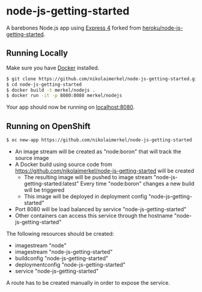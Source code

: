 # node-js-getting-started

A barebones Node.js app using [Express 4](http://expressjs.com/) forked from [heroku/node-js-getting-started](https://github.com/heroku/node-js-getting-started). 

## Running Locally

Make sure you have [Docker](https://www.docker.com/) installed.

```sh
$ git clone https://github.com/nikolaimerkel/node-js-getting-started.git
$ cd node-js-getting-started
$ docker build -t merkel/nodejs .
$ docker run -it -p 8080:8080 merkel/nodejs
```

Your app should now be running on [localhost:8080](http://localhost:8080/).

## Running on OpenShift
```sh
$ oc new-app https://github.com/nikolaimerkel/node-js-getting-started
```

- An image stream will be created as "node:boron" that will track the source image
- A Docker build using source code from https://github.com/nikolaimerkel/node-js-getting-started will be created
  - The resulting image will be pushed to image stream "node-js-getting-started:latest"
  Every time "node:boron" changes a new build will be triggered
  - This image will be deployed in deployment config "node-js-getting-started"
- Port 8080 will be load balanced by service "node-js-getting-started"
- Other containers can access this service through the hostname "node-js-getting-started"

The following resources should be created:
- imagestream "node" 
- imagestream "node-js-getting-started" 
- buildconfig "node-js-getting-started" 
- deploymentconfig "node-js-getting-started" 
- service "node-js-getting-started"

A route has to be created manually in order to expose the service.
